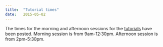 ```yaml
---
title:  "Tutorial times"
date:   2015-05-02
---
```


The times for the morning and afternoon sessions for the [tutorials](tutorials.html) have been posted. Morning session is from 9am-12:30pm. Afternoon session is from 2pm-5:30pm.

